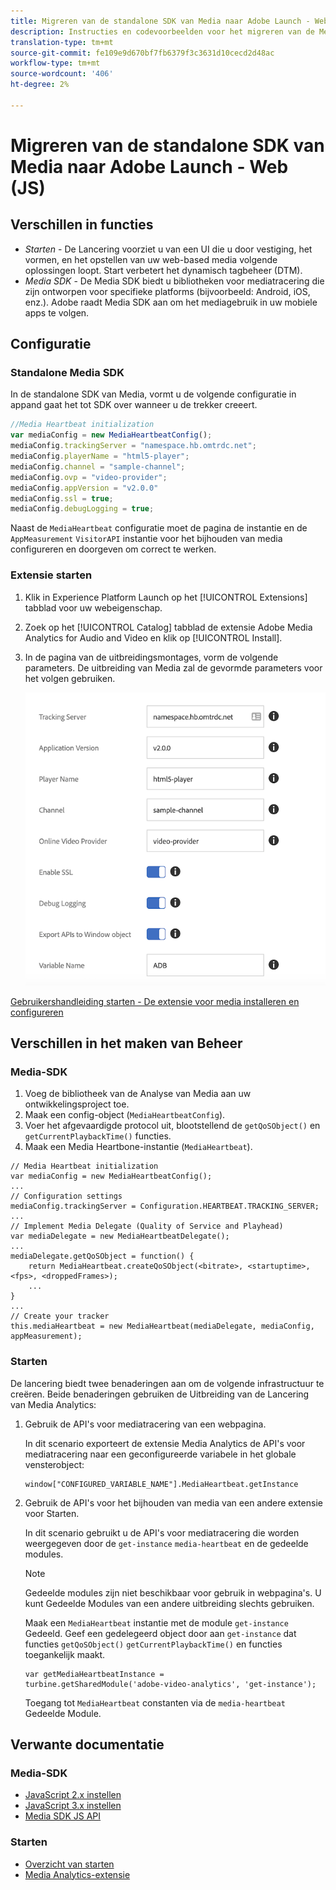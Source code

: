 ```yaml
---
title: Migreren van de standalone SDK van Media naar Adobe Launch - Web (JS)
description: Instructies en codevoorbeelden voor het migreren van de Media SDK naar Launch.
translation-type: tm+mt
source-git-commit: fe109e9d670bf7fb6379f3c3631d10cecd2d48ac
workflow-type: tm+mt
source-wordcount: '406'
ht-degree: 2%

---
```



# Migreren van de standalone SDK van Media naar Adobe Launch - Web (JS)

## Verschillen in functies

* *Starten* - De Lancering voorziet u van een UI die u door vestiging, het vormen, en het opstellen van uw web-based media volgende oplossingen loopt. Start verbetert het dynamisch tagbeheer (DTM).
* *Media SDK* - De Media SDK biedt u bibliotheken voor mediatracering die zijn ontworpen voor specifieke platforms (bijvoorbeeld: Android, iOS, enz.). Adobe raadt Media SDK aan om het mediagebruik in uw mobiele apps te volgen.

## Configuratie

### Standalone Media SDK

In de standalone SDK van Media, vormt u de volgende configuratie in appand gaat het tot SDK over wanneer u de trekker creeert.

```javascript
//Media Heartbeat initialization
var mediaConfig = new MediaHeartbeatConfig();
mediaConfig.trackingServer = "namespace.hb.omtrdc.net";
mediaConfig.playerName = "html5-player";
mediaConfig.channel = "sample-channel";
mediaConfig.ovp = "video-provider";
mediaConfig.appVersion = "v2.0.0"
mediaConfig.ssl = true;
mediaConfig.debugLogging = true;
```

Naast de `MediaHeartbeat` configuratie moet de pagina de instantie en de `AppMeasurement` `VisitorAPI` instantie voor het bijhouden van media configureren en doorgeven om correct te werken.

### Extensie starten

1. Klik in Experience Platform Launch op het [!UICONTROL Extensions] tabblad voor uw webeigenschap.
1. Zoek op het [!UICONTROL Catalog] tabblad de extensie Adobe Media Analytics for Audio and Video en klik op [!UICONTROL Install].
1. In de pagina van de uitbreidingsmontages, vorm de volgende parameters.
De uitbreiding van Media zal de gevormde parameters voor het volgen gebruiken.

   ![](assets/launch_config_js.png)

[Gebruikershandleiding starten - De extensie voor media installeren en configureren](https://docs.adobe.com/content/help/en/launch/using/extensions-ref/adobe-extension/media-analytics-extension/overview.html#install-and-configure-the-ma-extension)

## Verschillen in het maken van Beheer

### Media-SDK

1. Voeg de bibliotheek van de Analyse van Media aan uw ontwikkelingsproject toe.
1. Maak een config-object (`MediaHeartbeatConfig`).
1. Voer het afgevaardigde protocol uit, blootstellend de `getQoSObject()` en `getCurrentPlaybackTime()` functies.
1. Maak een Media Heartbone-instantie (`MediaHeartbeat`).

```
// Media Heartbeat initialization
var mediaConfig = new MediaHeartbeatConfig();
...
// Configuration settings
mediaConfig.trackingServer = Configuration.HEARTBEAT.TRACKING_SERVER;
...
// Implement Media Delegate (Quality of Service and Playhead)
var mediaDelegate = new MediaHeartbeatDelegate();
...
mediaDelegate.getQoSObject = function() {
    return MediaHeartbeat.createQoSObject(<bitrate>, <startuptime>, <fps>, <droppedFrames>);
    ...
}
...
// Create your tracker
this.mediaHeartbeat = new MediaHeartbeat(mediaDelegate, mediaConfig, appMeasurement);
```

<!--  Dead Link - from 2019 - can't locate where this should go
[Media SDK - Tracker Creation](https://docs.adobe.com/content/help/en/media-analytics/using/sdk-implement/cookbook/sdk-vs-launch-qoe.html) -->

### Starten

De lancering biedt twee benaderingen aan om de volgende infrastructuur te creëren. Beide benaderingen gebruiken de Uitbreiding van de Lancering van Media Analytics:

1. Gebruik de API&#39;s voor mediatracering van een webpagina.

   In dit scenario exporteert de extensie Media Analytics de API&#39;s voor mediatracering naar een geconfigureerde variabele in het globale vensterobject:

   ```
   window["CONFIGURED_VARIABLE_NAME"].MediaHeartbeat.getInstance
   ```

1. Gebruik de API&#39;s voor het bijhouden van media van een andere extensie voor Starten.

   In dit scenario gebruikt u de API&#39;s voor mediatracering die worden weergegeven door de `get-instance` `media-heartbeat` en de gedeelde modules.

   >[!NOTE]
   >
   >Gedeelde modules zijn niet beschikbaar voor gebruik in webpagina&#39;s. U kunt Gedeelde Modules van een andere uitbreiding slechts gebruiken.

   Maak een `MediaHeartbeat` instantie met de module `get-instance` Gedeeld.
Geef een gedelegeerd object door aan `get-instance` dat functies `getQoSObject()` `getCurrentPlaybackTime()` en functies toegankelijk maakt.

   ```
   var getMediaHeartbeatInstance =
   turbine.getSharedModule('adobe-video-analytics', 'get-instance');
   ```

   Toegang tot `MediaHeartbeat` constanten via de `media-heartbeat` Gedeelde Module.

## Verwante documentatie

### Media-SDK

* [JavaScript 2.x instellen](/help/sdk-implement/setup/setup-javascript/set-up-js-2.md)
* [JavaScript 3.x instellen](/help/sdk-implement/setup/setup-javascript/set-up-js-3.md)
* [Media SDK JS API](https://adobe-marketing-cloud.github.io/media-sdks/reference/javascript/MediaHeartbeat.html)

### Starten

* [Overzicht van starten](https://docs.adobe.com/content/help/en/launch/using/overview.html)
* [Media Analytics-extensie](https://docs.adobe.com/content/help/en/launch/using/extensions-ref/adobe-extension/media-analytics-extension/overview.html)
